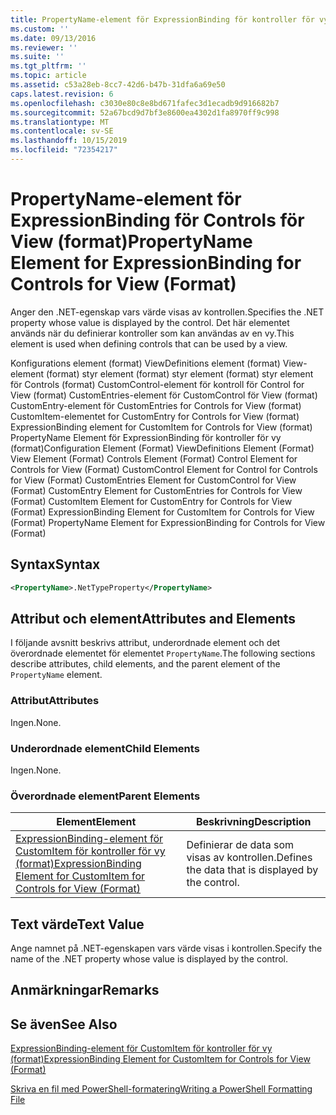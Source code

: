 ```yaml
---
title: PropertyName-element för ExpressionBinding för kontroller för vy (format) | Microsoft Docs
ms.custom: ''
ms.date: 09/13/2016
ms.reviewer: ''
ms.suite: ''
ms.tgt_pltfrm: ''
ms.topic: article
ms.assetid: c53a28eb-8cc7-42d6-b47b-31dfa6a69e50
caps.latest.revision: 6
ms.openlocfilehash: c3030e80c8e8bd671fafec3d1ecadb9d916682b7
ms.sourcegitcommit: 52a67bcd9d7bf3e8600ea4302d1fa8970ff9c998
ms.translationtype: MT
ms.contentlocale: sv-SE
ms.lasthandoff: 10/15/2019
ms.locfileid: "72354217"
---
```

# <a name="propertyname-element-for-expressionbinding-for-controls-for-view-format"></a><span data-ttu-id="1ada6-102">PropertyName-element för ExpressionBinding för Controls för View (format)</span><span class="sxs-lookup"><span data-stu-id="1ada6-102">PropertyName Element for ExpressionBinding for Controls for View (Format)</span></span>

<span data-ttu-id="1ada6-103">Anger den .NET-egenskap vars värde visas av kontrollen.</span><span class="sxs-lookup"><span data-stu-id="1ada6-103">Specifies the .NET property whose value is displayed by the control.</span></span> <span data-ttu-id="1ada6-104">Det här elementet används när du definierar kontroller som kan användas av en vy.</span><span class="sxs-lookup"><span data-stu-id="1ada6-104">This element is used when defining controls that can be used by a view.</span></span>

<span data-ttu-id="1ada6-105">Konfigurations element (format) ViewDefinitions element (format) View-element (format) styr element (format) styr element (format) styr element för Controls (format) CustomControl-element för kontroll för Control for View (format) CustomEntries-element för CustomControl för View (format) CustomEntry-element för CustomEntries for Controls for View (format) CustomItem-elementet for CustomEntry for Controls for View (format) ExpressionBinding element for CustomItem for Controls for View (format) PropertyName Element för ExpressionBinding för kontroller för vy (format)</span><span class="sxs-lookup"><span data-stu-id="1ada6-105">Configuration Element (Format) ViewDefinitions Element (Format) View Element (Format) Controls Element (Format) Control Element for Controls for View (Format) CustomControl Element for Control for Controls for View (Format) CustomEntries Element for CustomControl for View (Format) CustomEntry Element for CustomEntries for Controls for View (Format) CustomItem Element for CustomEntry for Controls for View (Format) ExpressionBinding Element for CustomItem for Controls for View (Format) PropertyName Element for ExpressionBinding for Controls for View (Format)</span></span>

## <a name="syntax"></a><span data-ttu-id="1ada6-106">Syntax</span><span class="sxs-lookup"><span data-stu-id="1ada6-106">Syntax</span></span>

```xml
<PropertyName>.NetTypeProperty</PropertyName>
```

## <a name="attributes-and-elements"></a><span data-ttu-id="1ada6-107">Attribut och element</span><span class="sxs-lookup"><span data-stu-id="1ada6-107">Attributes and Elements</span></span>

<span data-ttu-id="1ada6-108">I följande avsnitt beskrivs attribut, underordnade element och det överordnade elementet för elementet `PropertyName`.</span><span class="sxs-lookup"><span data-stu-id="1ada6-108">The following sections describe attributes, child elements, and the parent element of the `PropertyName` element.</span></span>

### <a name="attributes"></a><span data-ttu-id="1ada6-109">Attribut</span><span class="sxs-lookup"><span data-stu-id="1ada6-109">Attributes</span></span>

<span data-ttu-id="1ada6-110">Ingen.</span><span class="sxs-lookup"><span data-stu-id="1ada6-110">None.</span></span>

### <a name="child-elements"></a><span data-ttu-id="1ada6-111">Underordnade element</span><span class="sxs-lookup"><span data-stu-id="1ada6-111">Child Elements</span></span>

<span data-ttu-id="1ada6-112">Ingen.</span><span class="sxs-lookup"><span data-stu-id="1ada6-112">None.</span></span>

### <a name="parent-elements"></a><span data-ttu-id="1ada6-113">Överordnade element</span><span class="sxs-lookup"><span data-stu-id="1ada6-113">Parent Elements</span></span>

|<span data-ttu-id="1ada6-114">Element</span><span class="sxs-lookup"><span data-stu-id="1ada6-114">Element</span></span>|<span data-ttu-id="1ada6-115">Beskrivning</span><span class="sxs-lookup"><span data-stu-id="1ada6-115">Description</span></span>|
|-------------|-----------------|
|[<span data-ttu-id="1ada6-116">ExpressionBinding-element för CustomItem för kontroller för vy (format)</span><span class="sxs-lookup"><span data-stu-id="1ada6-116">ExpressionBinding Element for CustomItem for Controls for View (Format)</span></span>](./expressionbinding-element-for-customitem-for-controls-for-view-format.md)|<span data-ttu-id="1ada6-117">Definierar de data som visas av kontrollen.</span><span class="sxs-lookup"><span data-stu-id="1ada6-117">Defines the data that is displayed by the control.</span></span>|

## <a name="text-value"></a><span data-ttu-id="1ada6-118">Text värde</span><span class="sxs-lookup"><span data-stu-id="1ada6-118">Text Value</span></span>

<span data-ttu-id="1ada6-119">Ange namnet på .NET-egenskapen vars värde visas i kontrollen.</span><span class="sxs-lookup"><span data-stu-id="1ada6-119">Specify the name of the .NET property whose value is displayed by the control.</span></span>

## <a name="remarks"></a><span data-ttu-id="1ada6-120">Anmärkningar</span><span class="sxs-lookup"><span data-stu-id="1ada6-120">Remarks</span></span>

## <a name="see-also"></a><span data-ttu-id="1ada6-121">Se även</span><span class="sxs-lookup"><span data-stu-id="1ada6-121">See Also</span></span>

[<span data-ttu-id="1ada6-122">ExpressionBinding-element för CustomItem för kontroller för vy (format)</span><span class="sxs-lookup"><span data-stu-id="1ada6-122">ExpressionBinding Element for CustomItem for Controls for View (Format)</span></span>](./expressionbinding-element-for-customitem-for-controls-for-view-format.md)

[<span data-ttu-id="1ada6-123">Skriva en fil med PowerShell-formatering</span><span class="sxs-lookup"><span data-stu-id="1ada6-123">Writing a PowerShell Formatting File</span></span>](./writing-a-powershell-formatting-file.md)
